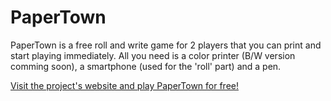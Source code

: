 # PaperTown
PaperTown is a free roll and write game for 2 players that you can print and start playing immediately. All you need is a color printer (B/W version comming soon), a smartphone (used for the 'roll' part) and a pen. 

[Visit the project's website and play PaperTown for free!](https://severinaklingler.github.io/papertown/)
